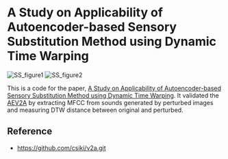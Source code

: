 # A Study on Applicability of Autoencoder-based Sensory Substitution Method using Dynamic Time Warping

![SS_figure1](./SS_figure1)
![SS_figure2](./SS_figure2)

 This is a code for the paper, [A Study on Applicability of Autoencoder-based Sensory Substitution Method using Dynamic Time Warping](./paper.pdf). It validated the [AEV2A](https://github.com/csiki/v2a.git) by extracting MFCC from sounds generated by perturbed images and measuring DTW distance between original and perturbed.
 
 ## Reference
 + https://github.com/csiki/v2a.git

